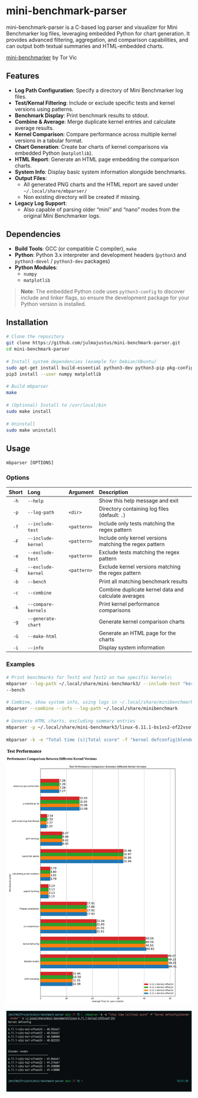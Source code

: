 # mini-benchmark-parser

mini-benchmark-parser is a C-based log parser and visualizer for Mini Benchmarker log files, leveraging embedded Python for chart generation. It provides advanced filtering, aggregation, and comparison capabilities, and can output both textual summaries and HTML-embedded charts.

[mini-benchmarker](https://gitlab.com/torvic9/mini-benchmarker) by Tor Vic

## Features

- **Log Path Configuration**: Specify a directory of Mini Benchmarker log files.
- **Test/Kernal Filtering**: Include or exclude specific tests and kernel versions using patterns.
- **Benchmark Display**: Print benchmark results to stdout.
- **Combine & Average**: Merge duplicate kernel entries and calculate average results.
- **Kernel Comparison**: Compare performance across multiple kernel versions in a tabular format.
- **Chart Generation**: Create bar charts of kernel comparisons via embedded Python (`matplotlib`).
- **HTML Report**: Generate an HTML page embedding the comparison charts.
- **System Info**: Display basic system information alongside benchmarks.
- **Output Files**:  
  - All generated PNG charts and the HTML report are saved under  
    `~/.local/share/mbparser/`  
  - Non existing directory will be created if missing.  
- **Legacy Log Support**:  
  - Also capable of parsing older “mini” and “nano” modes from the original Mini Benchmarker logs.

## Dependencies

- **Build Tools**: GCC (or compatible C compiler), `make`
- **Python**: Python 3.x interpreter and development headers (`python3` and `python3-devel` / `python3-dev` packages)
- **Python Modules**:
  - `numpy`
  - `matplotlib`

> **Note**: The embedded Python code uses `python3-config` to discover include and linker flags, so ensure the development package for your Python version is installed.

## Installation

```bash
# Clone the repository
git clone https://github.com/julmajustus/mini-benchmark-parser.git
cd mini-benchmark-parser

# Install system dependencies (example for Debian/Ubuntu)
sudo apt-get install build-essential python3-dev python3-pip pkg-config
pip3 install --user numpy matplotlib

# Build mbparser
make

# (Optional) Install to /usr/local/bin
sudo make install

# Uninstall
sudo make uninstall
```

## Usage

```shell
mbparser [OPTIONS]
```

### Options

| Short | Long                | Argument    | Description                                             |
|:-----:|:--------------------|:------------|:--------------------------------------------------------|
| `-h`  | `--help`            |             | Show this help message and exit                         |
| `-p`  | `--log-path`        | `<dir>`     | Directory containing log files (default: `.`)            |
| `-f`  | `--include-test`    | `<pattern>` | Include only tests matching the regex pattern           |
| `-F`  | `--include-kernel`  | `<pattern>` | Include only kernel versions matching the regex pattern |
| `-e`  | `--exclude-test`    | `<pattern>` | Exclude tests matching the regex pattern                |
| `-E`  | `--exclude-kernel`  | `<pattern>` | Exclude kernel versions matching the regex pattern      |
| `-b`  | `--bench`           |             | Print all matching benchmark results                    |
| `-c`  | `--combine`         |             | Combine duplicate kernel data and calculate averages    |
| `-k`  | `--compare-kernels` |             | Print kernel performance comparisons                    |
| `-g`  | `--generate-chart`  |             | Generate kernel comparison charts                       |
| `-G`  | `--make-html`       |             | Generate an HTML page for the charts                    |
| `-i`  | `--info`            |             | Display system information                              |

### Examples

```bash
# Print benchmarks for Test1 and Test2 on two specific kernels\
mbparser --log-path ~/.local/share/mini-benchmark3/ --include-test "kernel defconfig|blender render" --include-kernel "6.13.0-gentoo-dist|6.14.0-gentoo-dist" 
--bench

# Combine, show system info, using logs in ~/.local/share/minibenchmark
mbparser --combine --info --log-path ~/.local/share/minibenchmark

# Generate HTML charts, excluding summary entries
mbparser -p ~/.local/share/mini-benchmark3/linux-6.11.1-bs1vs2-of22vsof-24 -gG -e "Total time \(s\)|Total score"

mbparser -k -e "Total time (s)|Total score" -f "kernel defconfig|blender render" -p ~/.local/share/mini-benchmark3/linux-6.11.1-bs1vs2-of22vsof-24
```
![benchchart](media/benchchart.png)

![terminaloutput](media/terminaloutput.png)

